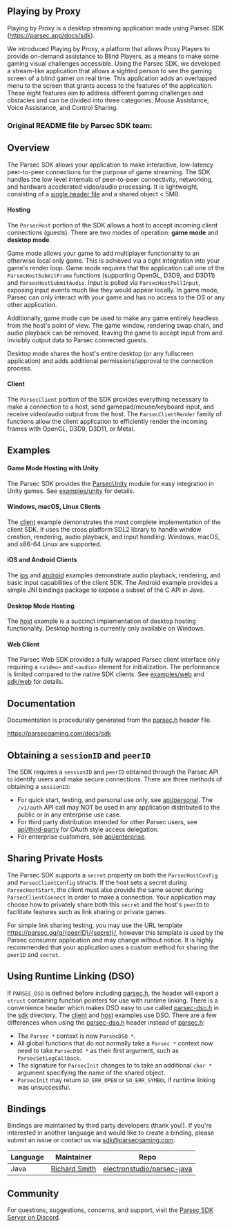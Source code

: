 ## Playing by Proxy

Playing by Proxy is a desktop streaming application made using Parsec SDK (https://parsec.app/docs/sdk).

We introduced Playing by Proxy, a platform that allows Proxy Players to provide on-demand assistance to Blind Players, as a means to make some gaming visual challenges accessible. Using the Parsec SDK, we developed a stream-like application that allows a sighted person to see the gaming screen of a blind gamer on real time. This application adds an overlapped menu to the screen that grants access to the features of the application. These eight features aim to address different gaming challenges and obstacles and can be divided into three categories: Mouse Assistance, Voice Assistance, and Control Sharing. 


### Original README file by Parsec SDK team:
## Overview

The Parsec SDK allows your application to make interactive, low-latency peer-to-peer connections for the purpose of game streaming. The SDK handles the low level internals of peer-to-peer connectivity, networking, and hardware accelerated video/audio processing. It is lightweight, consisting of a [single header file](/sdk/parsec.h) and a shared object < 5MB.

#### Hosting
The `ParsecHost` portion of the SDK allows a host to accept incoming client connections (guests). There are two modes of operation: **game mode** and **desktop mode**.

Game mode allows your game to add multiplayer functionality to an otherwise local only game. This is achieved via a tight integration into your game's render loop. Game mode requires that the application call one of the `ParsecHostSubmitFrame` functions (supporting OpenGL, D3D9, and D3D11) and `ParsecHostSubmitAudio`. Input is polled via `ParsecHostPollInput`, exposing input events much like they would appear locally. In game mode, Parsec can only interact with your game and has no access to the OS or any other application.

Additionally, game mode can be used to make any game entirely headless from the host's point of view. The game window, rendering swap chain, and audio playback can be removed, leaving the game to accept input from and invisibly output data to Parsec connected guests.

Desktop mode shares the host's entire desktop (or any fullscreen application) and adds additional permissions/approval to the connection process.

#### Client
The `ParsecClient` portion of the SDK provides everything necessary to make a connection to a host, send gamepad/mouse/keyboard input, and receive video/audio output from the host. The `ParsecClientRender` family of functions allow the client application to efficiently render the incoming frames with OpenGL, D3D9, D3D11, or Metal.

## Examples
  
#### Game Mode Hosting with Unity
The Parsec SDK provides the [ParsecUnity](/sdk/ParsecUnity) module for easy integration in Unity games. See [examples/unity](/examples/unity) for details.

#### Windows, macOS, Linux Clients
The [client](/examples/client) example demonstrates the most complete implementation of the client SDK. It uses the cross platform SDL2 library to handle window creation, rendering, audio playback, and input handling. Windows, macOS, and x86-64 Linux are supported.

#### iOS and Android Clients
The [ios](/examples/ios) and [android](/examples/android) examples demonstrate audio playback, rendering, and basic input capabilities of the client SDK. The Android example provides a simple JNI bindings package to expose a subset of the C API in Java.

#### Desktop Mode Hosting
The [host](/examples/host) example is a succinct implementation of desktop hosting functionality. Desktop hosting is currently only available on Windows.

#### Web Client
The Parsec Web SDK provides a fully wrapped Parsec client interface only requiring a `<video>` and `<audio>` element for initialization. The performance is limited compared to the native SDK clients. See [examples/web](/examples/web) and [sdk/web](/sdk/web) for details.

## Documentation

Documentation is procedurally generated from the [parsec.h](/sdk/parsec.h) header file.

https://parsecgaming.com/docs/sdk

## Obtaining a `sessionID` and `peerID`

The SDK requires a `sessionID` and `peerID` obtained through the Parsec API to identify users and make secure connections. There are three methods of obtaining a `sessionID`:  

- For quick start, testing, and personal use only, see [api/personal](/api/personal). The `/v1/auth` API call may NOT be used in any application distributed to the public or in any enterprise use case.
- For third party distribution intended for other Parsec users, see [api/third-party](/api/third-party) for OAuth style access delegation.
- For enterprise customers, see [api/enterprise](/api/enterprise).

## Sharing Private Hosts

The Parsec SDK supports a `secret` property on both the `ParsecHostConfig` and `ParsecClientConfig` structs. If the host sets a secret during `ParsecHostStart`, the client must also provide the same secret during `ParsecClientConnect` in order to make a connection. Your application may choose how to privately share both this `secret` and the host's `peerID` to facilitate features such as link sharing or private games.  

For simple link sharing testing, you may use the URL template https://parsec.gg/g/{peerID}/{secret}/, however this template is used by the Parsec consumer application and may change without notice. It is highly recommended that your application uses a custom method for sharing the `peerID` and `secret`.

## Using Runtime Linking (DSO)

If `PARSEC_DSO` is defined before including [parsec.h](/sdk/parsec.h), the header will export a `struct` containing function pointers for use with runtime linking. There is a convenience header which makes DSO easy to use called [parsec-dso.h](/sdk/parsec-dso.h) in the [sdk](/sdk) directory. The [client](/examples/client) and [host](/examples/host) examples use DSO. There are a few differences when using the [parsec-dso.h](/sdk/parsec-dso.h) header instead of [parsec.h](/sdk/parsec.h):

- The `Parsec *` context is now `ParsecDSO *`.
- All global functions that do not normally take a `Parsec *` context now need to take `ParsecDSO *` as their first argument, such as `ParsecSetLogCallback`.
- The signature for `ParsecInit` changes to to take an additional `char *` argument specifying the name of the shared object.
- `ParsecInit` may return `SO_ERR_OPEN` or `SO_ERR_SYMBOL` if runtime linking was unsuccessful.

## Bindings

Bindings are maintained by third party developers (thank you!). If you're interested in another language and would like to create a binding, please submit an issue or contact us via [sdk@parsecgaming.com](mailto:sdk@parsecgaming.com).

| Language | Maintainer | Repo |
|----------|------------|------|
| Java | [Richard Smith](https://github.com/electronstudio) | [electronstudio/parsec-java](https://github.com/electronstudio/parsec-java)

## Community

For questions, suggestions, concerns, and support, visit the [Parsec SDK Server on Discord](https://discord.gg/xQaTQt2).


